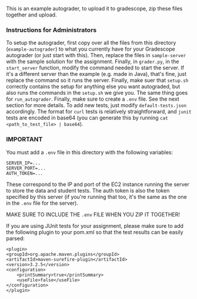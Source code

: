 This is an example autograder, to upload it to gradescope, zip these files together and upload.

### Instructions for Administrators

To setup the autograder, first copy over all the files from this directory (`example-autograder`) to what you currently have for your Gradescope autograder (or just start with this). Then, replace the files in `sample-server` with the sample solution for the assignment. Finally, in `grader.py`, in the `start_server` function, modify the command needed to start the server. If it's a different server than the example (e.g. made in Java), that's fine, just replace the command so it runs the server. Finally, make suer that `setup.sh` correctly contains the setup for anything else you want autograded, but also runs the commands in the `setup.sh` we give you. The same thing goes for `run_autograder`. Finally, make sure to create a `.env` file. See the next section for more details. To add new tests, just modify `default-tests.json` accordingly. The format for `curl` tests is relatively straightforward, and `junit` tests are encoded in base64 (you can generate this by running `cat <path_to_test_file> | base64`).

### IMPORTANT

You must add a `.env` file in this directory with the following variables:

```
SERVER_IP=...
SERVER_PORT=...
AUTH_TOKEN=...
```

These correspond to the IP and port of the EC2 instance running the server to store the data and student tests. The auth token is also the token specified by this server (if you're running that too, it's the same as the one in the `.env` file for the server).

MAKE SURE TO INCLUDE THE `.env` FILE WHEN YOU ZIP IT TOGETHER!

If you are using JUnit tests for your assignment, please make sure to add the following plugin to your pom.xml so that the test results can be easily parsed:
```
<plugin>
<groupId>org.apache.maven.plugins</groupId>
<artifactId>maven-surefire-plugin</artifactId>
<version>3.2.5</version>
<configuration>
    <printSummary>true</printSummary>
    <useFile>false</useFile>
</configuration>
</plugin>
```